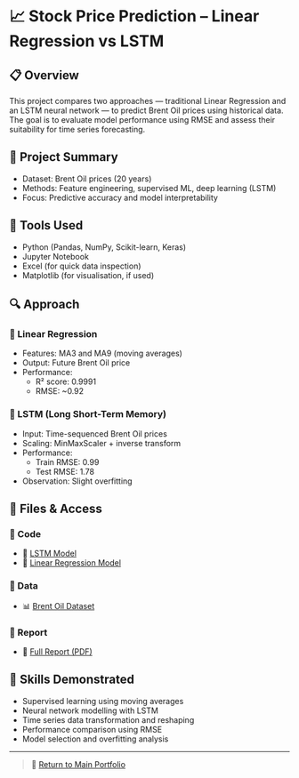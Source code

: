 # 📈 Stock Price Prediction – Linear Regression vs LSTM

## 📋 Overview
This project compares two approaches — traditional Linear Regression and an LSTM neural network — to predict Brent Oil prices using historical data. The goal is to evaluate model performance using RMSE and assess their suitability for time series forecasting.

## 📅 Project Summary
- Dataset: Brent Oil prices (20 years)
- Methods: Feature engineering, supervised ML, deep learning (LSTM)
- Focus: Predictive accuracy and model interpretability

## 🧰 Tools Used
- Python (Pandas, NumPy, Scikit-learn, Keras)
- Jupyter Notebook
- Excel (for quick data inspection)
- Matplotlib (for visualisation, if used)

## 🔍 Approach

### 🔹 Linear Regression
- Features: MA3 and MA9 (moving averages)
- Output: Future Brent Oil price
- Performance:
  - R² score: 0.9991
  - RMSE: ~0.92

### 🔹 LSTM (Long Short-Term Memory)
- Input: Time-sequenced Brent Oil prices
- Scaling: MinMaxScaler + inverse transform
- Performance:
  - Train RMSE: 0.99
  - Test RMSE: 1.78
- Observation: Slight overfitting

## 📂 Files & Access

### 📁 Code
- 🧪 [LSTM Model](./Code/LSTM.ipynb)
- 📄 [Linear Regression Model](./Code/Linear%20regression.ipynb)

### 📁 Data
- 📊 [Brent Oil Dataset](./Data/BrentOilPrices.csv)

### 📁 Report
- 📄 [Full Report (PDF)](./Report/Report.pdf)

## 🧠 Skills Demonstrated
- Supervised learning using moving averages
- Neural network modelling with LSTM
- Time series data transformation and reshaping
- Performance comparison using RMSE
- Model selection and overfitting analysis

---

> 📁 [Return to Main Portfolio](..)

